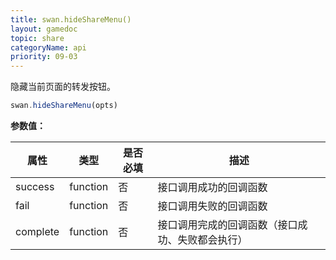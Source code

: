 ```yaml
---
title: swan.hideShareMenu()
layout: gamedoc
topic: share
categoryName: api
priority: 09-03
---
```


隐藏当前页面的转发按钮。

```js
swan.hideShareMenu(opts)
```

**参数值：**

|属性|类型|是否必填|描述|
|-|-|-|-|
|success|function|否|接口调用成功的回调函数|
|fail|function|否|接口调用失败的回调函数|
|complete|function|否|接口调用完成的回调函数（接口成功、失败都会执行）|